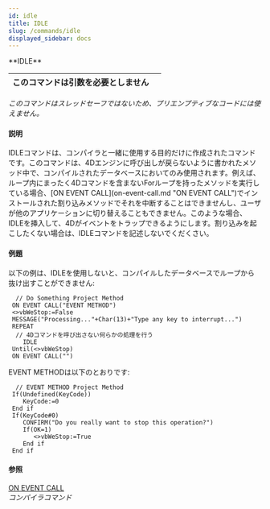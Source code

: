 ```yaml
---
id: idle
title: IDLE
slug: /commands/idle
displayed_sidebar: docs
---
```


<!--REF #_command_.IDLE.Syntax-->**IDLE**<!-- END REF-->
<!--REF #_command_.IDLE.Params-->
| このコマンドは引数を必要としません |  |
| --- | --- |

<!-- END REF-->

*このコマンドはスレッドセーフではないため、プリエンプティブなコードには使えません。*


#### 説明 

<!--REF #_command_.IDLE.Summary-->IDLEコマンドは、コンパイラと一緒に使用する目的だけに作成されたコマンドです。<!-- END REF-->このコマンドは、4Dエンジンに呼び出しが戻らないように書かれたメソッド中で、コンパイルされたデータベースにおいてのみ使用されます。例えば、ループ内にまったく4Dコマンドを含まないForループを持ったメソッドを実行している場合、[ON EVENT CALL](on-event-call.md "ON EVENT CALL")でインストールされた割り込みメソッドでそれを中断することはできませんし、ユーザが他のアプリケーションに切り替えることもできません。このような場合、IDLEを挿入して、4Dがイベントをトラップできるようにします。割り込みを起こしたくない場合は、IDLEコマンドを記述しないでくだくさい。

#### 例題 

以下の例は、IDLEを使用しないと、コンパイルしたデータベースでループから抜け出すことができません:

```4d
  // Do Something Project Method
 ON EVENT CALL("EVENT METHOD")
 <>vbWeStop:=False
 MESSAGE("Processing..."+Char(13)+"Type any key to interrupt...")
 REPEAT
  // 4Dコマンドを呼び出さない何らかの処理を行う
    IDLE
 Until(<>vbWeStop)
 ON EVENT CALL("")
```

EVENT METHODは以下のとおりです:

```4d
  // EVENT METHOD Project Method
 If(Undefined(KeyCode))
    KeyCode:=0
 End if
 If(KeyCode#0)
    CONFIRM("Do you really want to stop this operation?")
    If(OK=1)
       <>vbWeStop:=True
    End if
 End if
```

#### 参照 

[ON EVENT CALL](on-event-call.md)  
*コンパイラコマンド*  